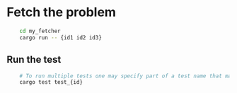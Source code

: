 # Fetch the problem

```sh
    cd my_fetcher
    cargo run -- {id1 id2 id3} 
```

## Run the test

```sh
    # To run multiple tests one may specify part of a test name that matches all the tests that should be run.
    cargo test test_{id}
```

